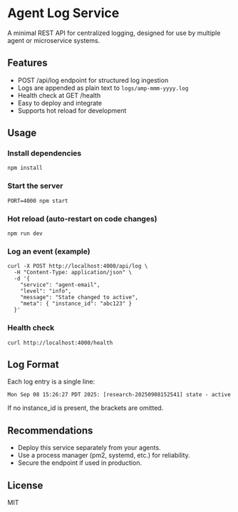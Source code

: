 # Agent Log Service

A minimal REST API for centralized logging, designed for use by multiple agent or microservice systems.

## Features
- POST /api/log endpoint for structured log ingestion
- Logs are appended as plain text to `logs/amp-mmm-yyyy.log`
- Health check at GET /health
- Easy to deploy and integrate
- Supports hot reload for development

## Usage

### Install dependencies
```
npm install
```

### Start the server
```
PORT=4000 npm start
```

### Hot reload (auto-restart on code changes)
```
npm run dev
```

### Log an event (example)
```
curl -X POST http://localhost:4000/api/log \
  -H "Content-Type: application/json" \
  -d '{
    "service": "agent-email",
    "level": "info",
    "message": "State changed to active",
    "meta": { "instance_id": "abc123" }
  }'
```

### Health check
```
curl http://localhost:4000/health
```

## Log Format
Each log entry is a single line:
```
Mon Sep 08 15:26:27 PDT 2025: [research-20250908152541] state - active
```
If no instance_id is present, the brackets are omitted.

## Recommendations
- Deploy this service separately from your agents.
- Use a process manager (pm2, systemd, etc.) for reliability.
- Secure the endpoint if used in production.

## License
MIT
